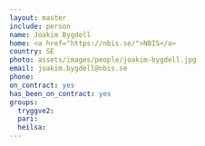 ```yaml
---
layout: master
include: person
name: Joakim Bygdell
home: <a href="https://nbis.se/">NBIS</a>
country: SE
photo: assets/images/people/joakim-bygdell.jpg
email: joakim.bygdell@nbis.se
phone:
on_contract: yes
has_been_on_contract: yes
groups:
  tryggve2:
  pari:
  heilsa:
---
```

